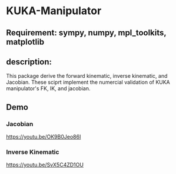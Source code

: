 # KUKA-Manipulator

## Requirement: sympy, numpy, mpl_toolkits, matplotlib

## description:
This package derive the forward kinematic, inverse kinematic, and Jacobian. These sciprt implement the numercial validation of KUKA manipulator's FK, IK, and jacobian.

## Demo 

### Jacobian

https://youtu.be/OK9B0Jeo86I

### Inverse Kinematic 

https://youtu.be/SvX5C4ZD1OU
